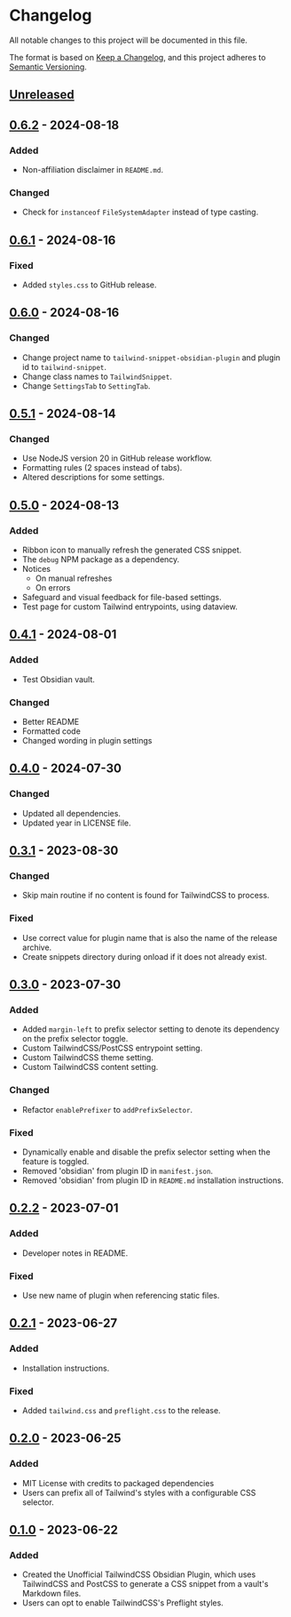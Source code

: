 # Changelog

All notable changes to this project will be documented in this file.

The format is based on [Keep a Changelog](https://keepachangelog.com/en/1.0.0/),
and this project adheres to
[Semantic Versioning](https://semver.org/spec/v2.0.0.html).

<!-- #### Subheading order reference -->
<!-- -   `Added` -->
<!-- -   `Changed` -->
<!-- -   `Deprecated` -->
<!-- -   `Removed` -->
<!-- -   `Fixed` -->
<!-- -   `Security` -->

## [Unreleased]

## [0.6.2] - 2024-08-18

### Added

- Non-affiliation disclaimer in `README.md`.

### Changed

- Check for `instanceof` `FileSystemAdapter` instead of type casting.

## [0.6.1] - 2024-08-16

### Fixed

- Added `styles.css` to GitHub release.

## [0.6.0] - 2024-08-16

### Changed

- Change project name to `tailwind-snippet-obsidian-plugin` and plugin id to `tailwind-snippet`.
- Change class names to `TailwindSnippet`.
- Change `SettingsTab` to `SettingTab`.

## [0.5.1] - 2024-08-14

### Changed

- Use NodeJS version 20 in GitHub release workflow.
- Formatting rules (2 spaces instead of tabs).
- Altered descriptions for some settings.

## [0.5.0] - 2024-08-13

### Added

- Ribbon icon to manually refresh the generated CSS snippet.
- The `debug` NPM package as a dependency.
- Notices
  - On manual refreshes
  - On errors
- Safeguard and visual feedback for file-based settings.
- Test page for custom Tailwind entrypoints, using dataview.

## [0.4.1] - 2024-08-01

### Added

- Test Obsidian vault.

### Changed

- Better README
- Formatted code
- Changed wording in plugin settings

## [0.4.0] - 2024-07-30

### Changed

- Updated all dependencies.
- Updated year in LICENSE file.

## [0.3.1] - 2023-08-30

### Changed

- Skip main routine if no content is found for TailwindCSS to process.

### Fixed

- Use correct value for plugin name that is also the name of the release
  archive.
- Create snippets directory during onload if it does not already exist.

## [0.3.0] - 2023-07-30

### Added

- Added `margin-left` to prefix selector setting to denote its dependency on
  the prefix selector toggle.
- Custom TailwindCSS/PostCSS entrypoint setting.
- Custom TailwindCSS theme setting.
- Custom TailwindCSS content setting.

### Changed

- Refactor `enablePrefixer` to `addPrefixSelector`.

### Fixed

- Dynamically enable and disable the prefix selector setting when the feature
  is toggled.
- Removed 'obsidian' from plugin ID in `manifest.json`.
- Removed 'obsidian' from plugin ID in `README.md` installation instructions.

## [0.2.2] - 2023-07-01

### Added

- Developer notes in README.

### Fixed

- Use new name of plugin when referencing static files.

## [0.2.1] - 2023-06-27

### Added

- Installation instructions.

### Fixed

- Added `tailwind.css` and `preflight.css` to the release.

## [0.2.0] - 2023-06-25

### Added

- MIT License with credits to packaged dependencies
- Users can prefix all of Tailwind's styles with a configurable CSS selector.

## [0.1.0] - 2023-06-22

### Added

- Created the Unofficial TailwindCSS Obsidian Plugin, which uses TailwindCSS
  and PostCSS to generate a CSS snippet from a vault's Markdown files.
- Users can opt to enable TailwindCSS's Preflight styles.

[unreleased]: https://github.com/nicholas-wilcox/tailwind-snippet-obsidian-plugin/compare/0.6.2...HEAD
[0.6.2]: https://github.com/nicholas-wilcox/tailwind-snippet-obsidian-plugin/compare/0.6.1...0.6.2
[0.6.1]: https://github.com/nicholas-wilcox/tailwind-snippet-obsidian-plugin/compare/0.6.0...0.6.1
[0.6.0]: https://github.com/nicholas-wilcox/tailwind-snippet-obsidian-plugin/compare/0.5.1...0.6.0
[0.5.1]: https://github.com/nicholas-wilcox/tailwind-snippet-obsidian-plugin/compare/0.5.0...0.5.1
[0.5.0]: https://github.com/nicholas-wilcox/tailwind-snippet-obsidian-plugin/compare/0.4.1...0.5.0
[0.4.1]: https://github.com/nicholas-wilcox/tailwind-snippet-obsidian-plugin/compare/0.4.0...0.4.1
[0.4.0]: https://github.com/nicholas-wilcox/tailwind-snippet-obsidian-plugin/compare/0.3.1...0.4.0
[0.3.1]: https://github.com/nicholas-wilcox/tailwind-snippet-obsidian-plugin/compare/0.3.0...0.3.1
[0.3.0]: https://github.com/nicholas-wilcox/tailwind-snippet-obsidian-plugin/compare/0.2.2...0.3.0
[0.2.2]: https://github.com/nicholas-wilcox/tailwind-snippet-obsidian-plugin/compare/0.2.1...0.2.2
[0.2.1]: https://github.com/nicholas-wilcox/tailwind-snippet-obsidian-plugin/compare/0.2.0...0.2.1
[0.2.0]: https://github.com/nicholas-wilcox/tailwind-snippet-obsidian-plugin/compare/0.1.0...0.2.0
[0.1.0]: https://github.com/nicholas-wilcox/tailwind-snippet-obsidian-plugin/releases/tag/0.1.0
